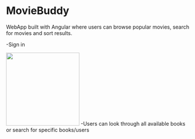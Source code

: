 # MovieBuddy
WebApp built with Angular where users can browse popular movies, search for movies and sort results.

-Sign in

<img src="master/1.PNG" width="200">
-Users can look through all available books or search for specific books/users
